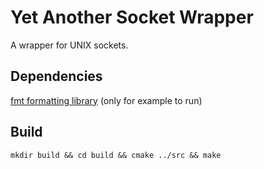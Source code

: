 # Yet Another Socket Wrapper
A wrapper for UNIX sockets.

## Dependencies
[fmt formatting library](https://github.com/fmtlib/fmt) (only for example to run)

## Build
`mkdir build && cd build && cmake ../src && make`

